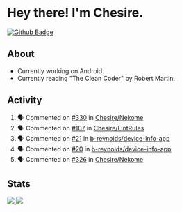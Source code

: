 # Hey there! I'm Chesire.

[![Github Badge](https://img.shields.io/badge/-Github-000?style=flat-square&logo=Github&logoColor=white&link=https://github.com/chesire)](https://github.com/chesire)

## About
<!-- Uses https://github.com/Chesire/natemoo-re -->
* Currently working on Android.
* Currently reading "The Clean Coder" by Robert Martin.
<!--
* Currently listening to: 
<a href="https://natemoo-re-iirbxe7wf.vercel.app/now-playing?open">
    <img src="https://natemoo-re-iirbxe7wf.vercel.app/now-playing" width="256" height="64" alt="Now Playing">
</a>  
-->

## Activity
<!-- Uses https://github.com/jamesgeorge007/github-activity-readme -->
<!--START_SECTION:activity-->
1. 🗣 Commented on [#330](https://github.com/Chesire/Nekome/issues/330) in [Chesire/Nekome](https://github.com/Chesire/Nekome)
2. 🗣 Commented on [#107](https://github.com/Chesire/LintRules/issues/107) in [Chesire/LintRules](https://github.com/Chesire/LintRules)
3. 🗣 Commented on [#21](https://github.com/b-reynolds/device-info-app/issues/21) in [b-reynolds/device-info-app](https://github.com/b-reynolds/device-info-app)
4. 🗣 Commented on [#20](https://github.com/b-reynolds/device-info-app/issues/20) in [b-reynolds/device-info-app](https://github.com/b-reynolds/device-info-app)
5. 🗣 Commented on [#326](https://github.com/Chesire/Nekome/issues/326) in [Chesire/Nekome](https://github.com/Chesire/Nekome)
<!--END_SECTION:activity-->

## Stats
<a href="https://github-readme-stats.vercel.app/api/top-langs/?username=chesire&theme=tokyonight">
    <img src="https://github-readme-stats.vercel.app/api/top-langs/?username=chesire&layout=compact&theme=tokyonight" >
</a>
<a href="https://github-readme-stats.vercel.app/api?username=chesire&show_icons=true&theme=tokyonight">
    <img src="https://github-readme-stats.vercel.app/api?username=chesire&show_icons=true&theme=tokyonight" >
</a>  
